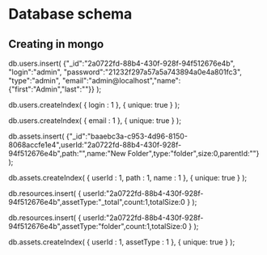 # Database schema

## 

## Creating in mongo
db.users.insert( {"_id":"2a0722fd-88b4-430f-928f-94f512676e4b", "login":"admin", "password":"21232f297a57a5a743894a0e4a801fc3", "type":"admin", "email":"admin@localhost","name":{"first":"Admin","last":""}} );

db.users.createIndex( { login : 1 }, { unique: true } );

db.users.createIndex( { email : 1 }, { unique: true } );


db.assets.insert( {"_id":"baaebc3a-c953-4d96-8150-8068accfe1e4",userId:"2a0722fd-88b4-430f-928f-94f512676e4b",path:"",name:"New Folder",type:"folder",size:0,parentId:""} );

db.assets.createIndex( { userId : 1, path : 1, name : 1 }, { unique: true } );


db.resources.insert( { userId:"2a0722fd-88b4-430f-928f-94f512676e4b",assetType:"_total",count:1,totalSize:0 } );

db.resources.insert( { userId:"2a0722fd-88b4-430f-928f-94f512676e4b",assetType:"folder",count:1,totalSize:0 } );

db.assets.createIndex( { userId : 1, assetType : 1 }, { unique: true } );
